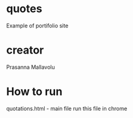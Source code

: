 # quotes
Example of portifolio site
# creator
Prasanna Mallavolu
# How to run
quotations.html - main file
run this file in chrome

